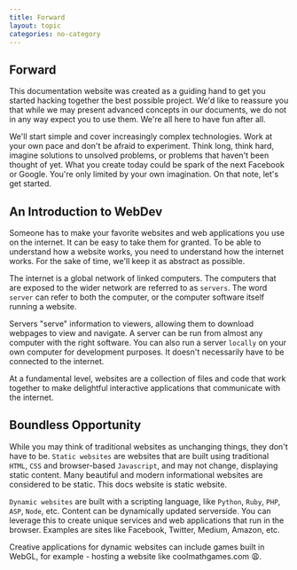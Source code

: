 ```yaml
---
title: Forward
layout: topic
categories: no-category
---
```


## Forward

This documentation website was created as a guiding hand to get you started hacking together the best possible project.
We'd like to reassure you that while we may present advanced concepts in our documents, we do not in any way expect
you to use them. We're all here to have fun after all.

We'll start simple and cover increasingly complex technologies. Work at your own pace and don't be afraid to experiment.
Think long, think hard, imagine solutions to unsolved problems, or problems that haven't been thought of yet.
What you create today could be spark of the next Facebook or Google. You're only limited by your own imagination.
On that note, let's get started.

## An Introduction to WebDev

Someone has to make your favorite websites and web applications you use on the internet. 
It can be easy to take them for granted. To be able to understand how a website works, 
you need to understand how the internet works.
For the sake of time, we'll keep it as abstract as possible.

The internet is a global network of linked computers. The computers that are exposed to the wider network are referred to
as `servers`. The word `server` can refer to both the computer, or the computer software itself running a website.

Servers "serve" information to viewers, allowing them to download webpages to view and navigate. A server can be run from almost any computer with the right software. You can also run a server `locally` on your own computer for development purposes. It doesn't necessarily have to be connected to the internet.

At a fundamental level, websites are a collection of files and code that work together to make delightful interactive applications that communicate with the internet.

## Boundless Opportunity

While you may think of traditional websites as unchanging things, they don't have to be. `Static websites` are websites
that are built using traditional `HTML`, `CSS` and browser-based `Javascript`, and may not change, displaying static content. Many beautiful and modern informational websites are considered to be static. This docs website is static website.

`Dynamic websites` are built with a scripting language, like `Python`, `Ruby`, `PHP`, `ASP`, `Node`, etc. Content can be dynamically updated serverside. You can leverage this to create unique services and web applications that run in the
browser. Examples are sites like Facebook, Twitter, Medium, Amazon, etc.

Creative applications for dynamic websites can include games built in WebGL, for example - hosting a website like
coolmathgames.com 😩.